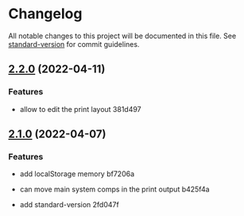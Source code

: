 # Changelog

All notable changes to this project will be documented in this file. See [standard-version](https://github.com/conventional-changelog/standard-version) for commit guidelines.

## [2.2.0](///compare/v2.1.0...v2.2.0) (2022-04-11)


### Features

* allow to edit the print layout 381d497

## [2.1.0](///compare/v2.0.0...v2.1.0) (2022-04-07)


### Features

* add localStorage memory bf7206a
* can move main system comps in the print output b425f4a


* add standard-version 2fd047f
